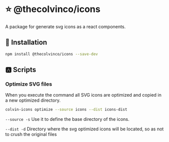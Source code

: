 # ⭐️ @thecolvinco/icons

A package for generate svg icons as a react components.

## 🚀 Installation

```sh
npm install @thecolvinco/icons --save-dev
```

## 🅰️ Scripts

### Optimize SVG files

When you execute the command all SVG icons are optimized and copied in a new optimized directory.

```sh
colvin-icons optimize --source icons --dist icons-dist
```

`--source -s` Use it to define the base directory of the icons.

`--dist -d` Directory where the svg optimized icons will be located, so as not to crush the original files
